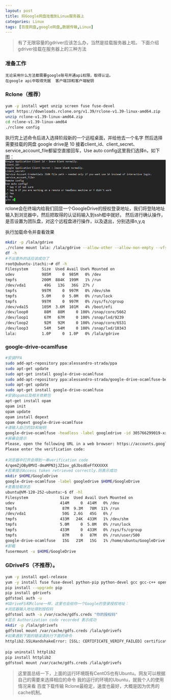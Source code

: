```yaml
---
layout: post
title: 将Google网盘挂载到Linux服务器上
categories: Linux
tags: [百度网盘,google网盘,数据传输,Linux]
---
```


>有了无限容量的gdriver应该怎么办，当然是挂载服务器上啦。
>下面介绍gdriver挂载在服务器上的三种方法

### 准备工作
    无论采用什么方法都需要google账号开通api权限，取得认证。
    在google api中取得凭据  客户端ID和客户端秘钥

    
<!--more-->

### Rclone（推荐）

```bash
yum -y install wget unzip screen fuse fuse-devel
wget https://downloads.rclone.org/v1.39/rclone-v1.39-linux-amd64.zip
unzip rclone-v1.39-linux-amd64.zip
cd rclone-v1.39-linux-amd64
./rclone config
```
执行完上述命令后进入选择阶段新的一个远程桌面，并给他去一个名字
然后选择需要挂载的网盘 google drive是 10
接着client_id、client_secret、service_account_file都留空直接回车，Use auto config这里我们选择n，如下图：
![安装示意](将Google网盘挂载到Linux服务器上/1.png)
rclone会在终端内给我们回显一个GoogleDrive的授权登录地址，我们将登陆地址输入到浏览器中，然后把取得的认证码输入到ssh框中就好。
然后进行确认操作，是否设置为团队盘，对这个远程盘进行操作，以及退出，分别选择n,y,q

执行加载命令并查看效果
```bash
mkdir -p /lala/gdrive
./rclone mount lala: /lala/gdrive --allow-other --allow-non-empty --vfs-cache-mode writes&  #后台运行
df -h
#不出意外的话应该成功了
root@ubuntu-itachi:~# df -h
Filesystem      Size  Used Avail Use% Mounted on
udev            985M     0  985M   0% /dev
tmpfs           200M  884K  199M   1% /run
/dev/vda1        49G   13G   36G  27% /
tmpfs           997M     0  997M   0% /dev/shm
tmpfs           5.0M     0  5.0M   0% /run/lock
tmpfs           997M     0  997M   0% /sys/fs/cgroup
/dev/vda15      105M  3.6M  101M   4% /boot/efi
/dev/loop0       88M   88M     0 100% /snap/core/5662
/dev/loop1       67M   67M     0 100% /snap/lxd/9239
/dev/loop2       92M   92M     0 100% /snap/core/6531
/dev/loop3       54M   54M     0 100% /snap/lxd/10343
lala:           1.0P     0  1.0P   0% /lala/gdrive
```
### google-drive-ocamlfuse
```bash
#安装PPA
sudo add-apt-repository ppa:alessandro-strada/ppa
sudo apt-get update
sudo apt-get install google-drive-ocamlfuse
sudo add-apt-repository ppa:alessandro-strada/google-drive-ocamlfuse-beta
sudo apt-get update
sudo apt-get install google-drive-ocamlfuse
#安装opam以及相关依赖包
apt-get install opam
opam init
opam update
opam install depext
opam depext google-drive-ocamlfuse
#请输入自己的ID和秘钥
google-drive-ocamlfuse -headless -label googledrive -id 305766299019-xxxxx729a3ugtebaf1kfiq25s8cqeivb.apps.googleusercontent.com -secret PEAJdRInHTVf29Kx8EaXXXXX
#屏幕会提示
Please, open the following URL in a web browser: https://accounts.google.com/o/oauth2/auth?client_id=305766299019-xxxxx729a3ugtebaf1kfiq25s8cqeivb.apps.googleusercontent.com&redirect_uri=urn%3Aietf%3Awg%3Aoauth%3A2.0%3Aoob&scope=https%3A%2F%2Fwww.googleapis.com%2Fauth%2Fdrive&response_type=code&access_type=offline&approval_prompt=force
Please enter the verification code:

#浏览器中打开会得到一串verification code
4/qemZjOBy8MVI-dmaMPN3jJZ1ov_g6JbsdEeFfXXXXXX
#若果提示Access token retrieved correctly.则表示成功
mkdir $HOME/GoogleDrive
google-drive-ocamlfuse -label googledrive $HOME/GoogleDrive
#查看挂载状态
ubuntu@VM-120-252-ubuntu:~$ df -hl
Filesystem              Size  Used Avail Use% Mounted on
udev                    414M     0  414M   0% /dev
tmpfs                    87M  9.3M   78M  11% /run
/dev/vda1                50G  2.6G   45G   6% /
tmpfs                   433M   24K  433M   1% /dev/shm
tmpfs                   5.0M     0  5.0M   0% /run/lock
tmpfs                   433M     0  433M   0% /sys/fs/cgroup
tmpfs                    87M     0   87M   0% /run/user/500
google-drive-ocamlfuse   15G   21M   15G   1% /home/ubuntu/GoogleDrive
#卸载
fusermount -u $HOME/GoogleDrive
```

### GDriveFS（不推荐）。
```bash
yum -y install epel-release
yum -y install fuse fuse-devel python-pip python-devel gcc gcc-c++ openssl-devel
pip install --upgrade pip
pip install gdrivefs
gdfstool auth -u
#GDriveFS和Rclone一样，这里也会给你一个Google的登录授权地址：
#浏览器输入地址得到授权码
gdfstool auth -a /var/cache/gdfs.creds "你的授权码"
#显示 Authorization code recorded 表示成功
mkdir -p /lala/gdrivefs
gdfstool mount /var/cache/gdfs.creds /lala/gdrivefs
#如果遇到下面的错误请执行下面的命令
httplib2.SSLHandshakeError: [SSL: CERTIFICATE_VERIFY_FAILED] certificate verify failed

pip uninstall httplib2
pip install httplib2
gdfstool mount /var/cache/gdfs.creds /lala/gdrivefs
```
>这里面总结一下，上面的运行环境既有CentOS也有Ubuntu。网友可以根据自己的需要来选择相应的命令
我的运行的环境的Ubuntu，就我个人的使用情况来看 <span id="inline-blue">百度下载传输 </span>
Rclone最稳定，速度也最好，大概是因为优秀的cache机制。
